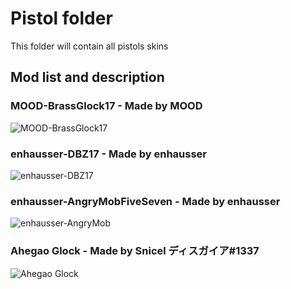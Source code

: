 # Pistol folder
This folder will contain all pistols skins

## Mod list and description

### MOOD-BrassGlock17 - Made by MOOD
![MOOD-BrassGlock17](https://i.imgur.com/TxDMyl6.png)

### enhausser-DBZ17 - Made by enhausser
![enhausser-DBZ17](https://i.imgur.com/CIXxG17.jpg)

### enhausser-AngryMobFiveSeven - Made by enhausser
![enhausser-AngryMob](https://i.imgur.com/283QYcl.jpg)

### Ahegao Glock - Made by Snicel ディスガイア#1337
![Ahegao Glock](https://cdn.discordapp.com/attachments/702901602851225680/703401334811918407/2020-04-2501-28_-277.1_2.2_-135.8_0.1_-0.8_0.2_0.5_0.png)
